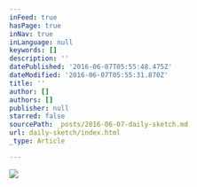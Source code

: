 ```yaml
---
inFeed: true
hasPage: true
inNav: true
inLanguage: null
keywords: []
description: ''
datePublished: '2016-06-07T05:55:48.475Z'
dateModified: '2016-06-07T05:55:31.870Z'
title: ''
author: []
authors: []
publisher: null
starred: false
sourcePath: _posts/2016-06-07-daily-sketch.md
url: daily-sketch/index.html
_type: Article

---
```

![](https://the-grid-user-content.s3-us-west-2.amazonaws.com/26ec4503-765e-438b-a7d8-4940e7400168.jpg)